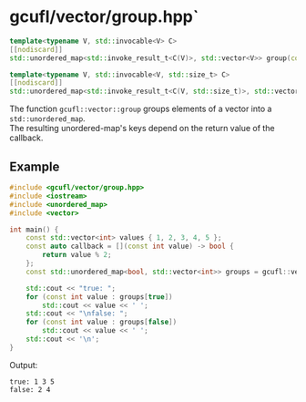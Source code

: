 # gcufl/vector/group.hpp`
```cpp
template<typename V, std::invocable<V> C>
[[nodiscard]]
std::unordered_map<std::invoke_result_t<C(V)>, std::vector<V>> group(const std::vector<V>& values, const C& callback) noexcept;
```
```cpp
template<typename V, std::invocable<V, std::size_t> C>
[[nodiscard]]
std::unordered_map<std::invoke_result_t<C(V, std::size_t)>, std::vector<V>> group(const std::vector<V>& values, const C& callback) noexcept;
```
The function `gcufl::vector::group` groups elements of a vector into a `std::unordered_map`.
<br/>
The resulting unordered-map's keys depend on the return value of the callback.
## Example
```cpp
#include <gcufl/vector/group.hpp>
#include <iostream>
#include <unordered_map>
#include <vector>

int main() {
	const std::vector<int> values { 1, 2, 3, 4, 5 };
	const auto callback = [](const int value) -> bool {
		return value % 2;
	};
	const std::unordered_map<bool, std::vector<int>> groups = gcufl::vector::group(values, callback);

	std::cout << "true: ";
	for (const int value : groups[true])
		std::cout << value << ' ';
	std::cout << "\nfalse: ";
	for (const int value : groups[false])
		std::cout << value << ' ';
	std::cout << '\n';
}
```
Output:
```
true: 1 3 5
false: 2 4
```
